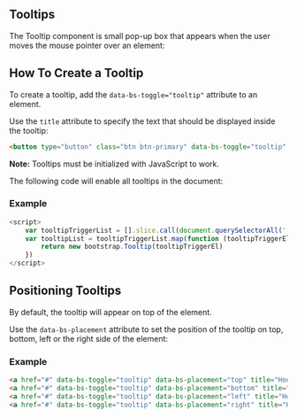 ## Tooltips

The Tooltip component is small pop-up box that appears when the user moves the mouse pointer over an element:

## How To Create a Tooltip

To create a tooltip, add the `data-bs-toggle="tooltip"` attribute to an element.

Use the `title` attribute to specify the text that should be displayed inside the tooltip:
```html
<button type="button" class="btn btn-primary" data-bs-toggle="tooltip" title="Hooray!">Hover over me!</button>
```

**Note:** Tooltips must be initialized with JavaScript to work.

The following code will enable all tooltips in the document:

### Example
```js
<script>
    var tooltipTriggerList = [].slice.call(document.querySelectorAll('[data-bs-toggle="tooltip"]'))
    var tooltipList = tooltipTriggerList.map(function (tooltipTriggerEl) {
        return new bootstrap.Tooltip(tooltipTriggerEl)
    })
</script>
``` 

## Positioning Tooltips

By default, the tooltip will appear on top of the element.

Use the `data-bs-placement` attribute to set the position of the tooltip on top, bottom, left or the right side of the element:

### Example
```html
<a href="#" data-bs-toggle="tooltip" data-bs-placement="top" title="Hooray!">Hover</a>
<a href="#" data-bs-toggle="tooltip" data-bs-placement="bottom" title="Hooray!">Hover</a>
<a href="#" data-bs-toggle="tooltip" data-bs-placement="left" title="Hooray!">Hover</a>
<a href="#" data-bs-toggle="tooltip" data-bs-placement="right" title="Hooray!">Hover</a>
```
